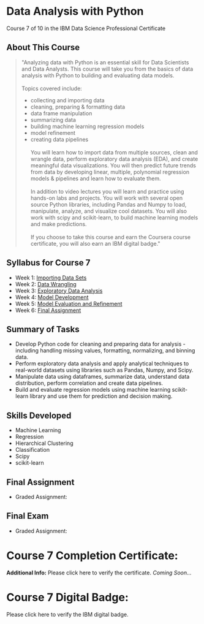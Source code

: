 # Data Analysis with Python
Course 7 of 10 in the IBM Data Science Professional Certificate
## About This Course
> "Analyzing data with Python is an essential skill for Data Scientists and Data Analysts. This course will take you from the basics of data analysis with Python to building and evaluating data models.<br><br>
> Topics covered include:
> - collecting and importing data
> - cleaning, preparing & formatting data
> - data frame manipulation
> - summarizing data
> - building machine learning regression models
> - model refinement
> - creating data pipelines<br><br>
> You will learn how to import data from multiple sources, clean and wrangle data, perform exploratory data analysis (EDA), and create meaningful data visualizations. You will then predict future trends from data by developing linear, multiple, polynomial regression models & pipelines and learn how to evaluate them.<br><br>
> In addition to video lectures you will learn and practice using hands-on labs and projects. You will work with several open source Python libraries, including Pandas and Numpy to load, manipulate, analyze, and visualize cool datasets. You will also work with scipy and scikit-learn, to build machine learning models and make predictions.<br><br>
> If you choose to take this course and earn the Coursera course certificate, you will also earn an IBM digital badge."
## Syllabus for Course 7
- Week 1: [Importing Data Sets](https://github.com/KailaniBailey/IBM-Data-Science-Professional-Certificate/tree/main/07.%20Data%20Analysis%20with%20Python/Week%201%3A%20Importing%20Data%20Sets)
- Week 2: [Data Wrangling](https://github.com/KailaniBailey/IBM-Data-Science-Professional-Certificate/tree/main/07.%20Data%20Analysis%20with%20Python/Week%202%3A%20Data%20Wrangling)
- Week 3: [Exploratory Data Analysis](https://github.com/KailaniBailey/IBM-Data-Science-Professional-Certificate/tree/main/07.%20Data%20Analysis%20with%20Python/Week%203%3A%20Exploratory%20Data%20Analysis)
- Week 4: [Model Development](https://github.com/KailaniBailey/IBM-Data-Science-Professional-Certificate/tree/main/07.%20Data%20Analysis%20with%20Python/Week%204%3A%20Model%20Development)
- Week 5: [Model Evaluation and Refinement](https://github.com/KailaniBailey/IBM-Data-Science-Professional-Certificate/tree/main/07.%20Data%20Analysis%20with%20Python/Week%205%3A%20Model%20Evaluation%20and%20Refinement)
- Week 6: [Final Assignment](https://github.com/KailaniBailey/IBM-Data-Science-Professional-Certificate/tree/main/07.%20Data%20Analysis%20with%20Python/Week%206%3A%20Final%20Assignment)
## Summary of Tasks
- Develop Python code for cleaning and preparing data for analysis - including handling missing values, formatting, normalizing, and binning data.
- Perform exploratory data analysis and apply analytical techniques to real-world datasets using libraries such as Pandas, Numpy, and Scipy.
- Manipulate data using dataframes, summarize data, understand data distribution, perform correlation and create data pipelines.
- Build and evaluate regression models using machine learning scikit-learn library and use them for prediction and decision making.
## Skills Developed
- Machine Learning
- Regression
- Hierarchical Clustering
- Classification
- Scipy
- scikit-learn
## Final Assignment
- Graded Assignment: 
## Final Exam
- Graded Assignment:
# Course 7 Completion Certificate:
**Additional Info:** Please click here to verify the certificate.
*Coming Soon...*
# Course 7 Digital Badge:
Please click here to verify the IBM digital badge.
